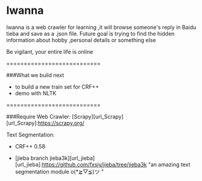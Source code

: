 # Iwanna
Iwanna is a web crawler for learning ,it will browse someone's reply in Baidu tieba and save as a .json file.
Future goal is trying to find the hidden information about hobby ,personal details or something else

Be vigilant, your entire life is online 

===========================


###What we build next
* to build a new train set for CRF++
* demo with NLTK

===========================


###Require
Web Crawler:
[Scrapy][url_Scrapy]
[url_Scrapy]:https://scrapy.org/

Text Segmentation:

* CRF++ 0.58

* [jieba branch jieba3k][url_jieba]
[url_jieba]:https://github.com/fxsjy/jieba/tree/jieba3k "an amazing text segmentation module o(*≧▽≦)ツ "
